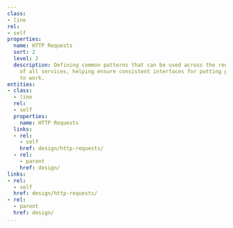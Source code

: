 ```yaml
---
class:
- line
rel:
- self
properties:
  name: HTTP Requests
  sort: 2
  level: 2
  description: Defining common patterns that can be used across the request structure
    of all services, helping ensure consistent interfaces for putting platform services.
    to work.
entities:
- class:
  - line
  rel:
  - self
  properties:
    name: HTTP Requests
  links:
  - rel:
    - self
    href: design/http-requests/
  - rel:
    - parent
    href: design/
links:
- rel:
  - self
  href: design/http-requests/
- rel:
  - parent
  href: design/
...
```

